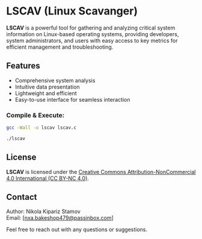 # LSCAV (Linux Scavanger)

**LSCAV** is a powerful tool for gathering and analyzing critical system information on Linux-based operating systems, providing developers, system administrators, and users with easy access to key metrics for efficient management and troubleshooting.

## Features
- Comprehensive system analysis
- Intuitive data presentation
- Lightweight and efficient
- Easy-to-use interface for seamless interaction

### Compile & Execute:

```bash
gcc -Wall -o lscav lscav.c

./lscav
```

## License

**LSCAV** is licensed under the [Creative Commons Attribution-NonCommercial 4.0 International (CC BY-NC 4.0)](https://creativecommons.org/licenses/by-nc/4.0/).

## Contact

Author: Nikola Kipariz Stamov  
Email: [nxa.bakeshop479@passinbox.com]  

Feel free to reach out with any questions or suggestions.
